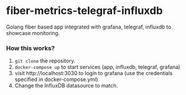 # fiber-metrics-telegraf-influxdb
Golang fiber based app integrated with grafana, telegraf, influxdb to showcase monitoring.

### How this works?

1. `git clone` the repository.
2. `docker-compose up` to start services (app, influxdb, telegraf, grafana)
3. visit http://localhost:3030 to login to grafana (use the credentials specified in docker-compose.yml)
4. Change the InfluxDB datasource to match.
